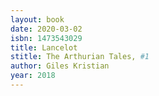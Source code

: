 ```yaml
---
layout: book
date: 2020-03-02
isbn: 1473543029
title: Lancelot 
stitle: The Arthurian Tales, #1
author: Giles Kristian
year: 2018
---
```

